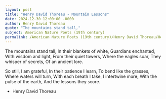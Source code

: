 ```yaml
---
layout: post
title: "Henry David Thoreau - Mountain Lessons"
date: 2024-12-30 12:00:00 -0000
author: Henry David Thoreau
quote: "The mountains stand tall,"
subject: American Nature Poets (19th century)
permalink: /American Nature Poets (19th century)/Henry David Thoreau/Henry David Thoreau - Mountain Lessons
---
```


The mountains stand tall,
In their blankets of white,
Guardians enchanted,
With wisdom and light,
From their quiet towers,
Where the eagles soar,
They whisper of secrets,
Of an ancient lore.

So still, I am grateful,
In their patience I learn,
To bend like the grasses,
Where waters will turn,
With each breath I take,
I intertwine more,
With the pulse of the earth,
And the lessons they score.

- Henry David Thoreau
